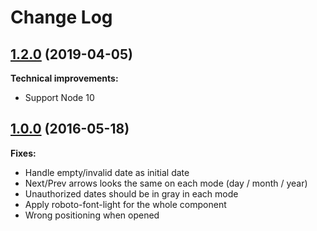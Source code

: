 # Change Log

## [1.2.0](https://github.com/saintpaul/react-bootstrap-datetimepicker/tree/v1.0.0) (2019-04-05)

**Technical improvements:**

- Support Node 10

## [1.0.0](https://github.com/saintpaul/react-bootstrap-datetimepicker/tree/v1.0.0) (2016-05-18)

**Fixes:**

- Handle empty/invalid date as initial date
- Next/Prev arrows looks the same on each mode (day / month / year)
- Unauthorized dates should be in gray in each mode
- Apply roboto-font-light for the whole component
- Wrong positioning when opened
